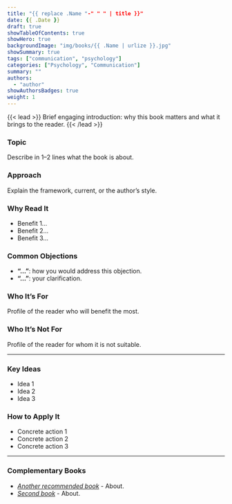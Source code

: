 ```yaml
---
title: "{{ replace .Name "-" " " | title }}"
date: {{ .Date }}
draft: true
showTableOfContents: true
showHero: true
backgroundImage: "img/books/{{ .Name | urlize }}.jpg"
showSummary: true
tags: ["communication", "psychology"]
categories: ["Psychology", "Communication"]
summary: ""
authors:
  - "author"
showAuthorsBadges: true
weight: 1
---
```


{{< lead >}}
Brief engaging introduction: why this book matters and what it brings to the reader.
{{< /lead >}}

### Topic
Describe in 1–2 lines what the book is about.

### Approach
Explain the framework, current, or the author’s style.

### Why Read It
* Benefit 1…
* Benefit 2…
* Benefit 3…

### Common Objections
- **“…”**: how you would address this objection.
- **“…”**: your clarification.

### Who It’s For
Profile of the reader who will benefit the most.

### Who It’s Not For
Profile of the reader for whom it is not suitable.

---

### Key Ideas
- Idea 1
- Idea 2
- Idea 3

### How to Apply It
- Concrete action 1
- Concrete action 2
- Concrete action 3

---

### Complementary Books
- [*Another recommended book*](/en/books/example/another-book) - About.
- [*Second book*](/en/books/example/second-book) - About.
